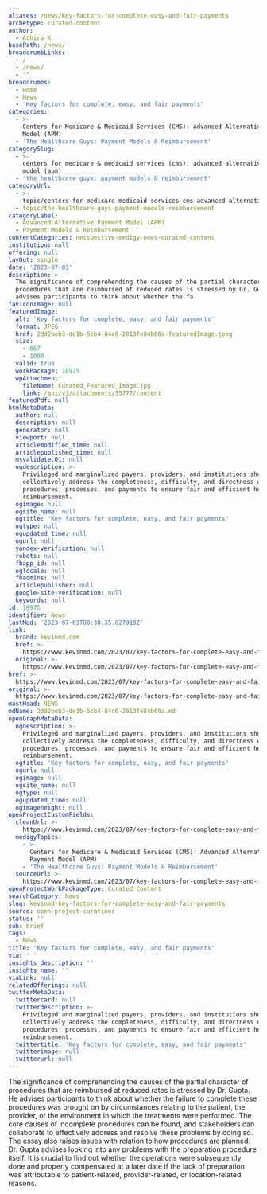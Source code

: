 ```yaml
---
aliases: /news/key-factors-for-complete-easy-and-fair-payments
archetype: curated-content
author:
  - Athira K
basePath: /news/
breadcrumbLinks:
  - /
  - /news/
  - ''
breadcrumbs:
  - Home
  - News
  - 'Key factors for complete, easy, and fair payments'
categories:
  - >-
    Centers for Medicare & Medicaid Services (CMS): Advanced Alternative Payment
    Model (APM)
  - 'The Healthcare Guys: Payment Models & Reimbursement'
categorySlug:
  - >-
    centers for medicare & medicaid services (cms): advanced alternative payment
    model (apm)
  - 'the healthcare guys: payment models & reimbursement'
categoryUrl:
  - >-
    topic/centers-for-medicare-medicaid-services-cms-advanced-alternative-payment-model-apm
  - topic/the-healthcare-guys-payment-models-reimbursement
categoryLabel:
  - Advanced Alternative Payment Model (APM)
  - Payment Models & Reimbursement
contentCategories: netspective-medigy-news-curated-content
institution: null
offering: null
layOut: single
date: '2023-07-03'
description: >-
  The significance of comprehending the causes of the partial character of
  procedures that are reimbursed at reduced rates is stressed by Dr. Gupta. He
  advises participants to think about whether the fa
favIconImage: null
featuredImage:
  alt: 'Key factors for complete, easy, and fair payments'
  format: JPEG
  href: 2dd2beb3-de1b-5cb4-84c6-2813fe84b60a-featuredImage.jpeg
  size:
    - 667
    - 1000
  valid: true
  workPackage: 18975
  wpAttachment:
    fileName: Curated_Featured_Image.jpg
    link: /api/v3/attachments/35777/content
featuredPdf: null
htmlMetaData:
  author: null
  description: null
  generator: null
  viewport: null
  articlemodified_time: null
  articlepublished_time: null
  msvalidate.01: null
  ogdescription: >-
    Privileged and marginalized payers, providers, and institutions should
    collectively address the completeness, difficulty, and directness of
    procedures, processes, and payments to ensure fair and efficient health care
    reimbursement.
  ogimage: null
  ogsite_name: null
  ogtitle: 'Key factors for complete, easy, and fair payments'
  ogtype: null
  ogupdated_time: null
  ogurl: null
  yandex-verification: null
  robots: null
  fbapp_id: null
  oglocale: null
  fbadmins: null
  articlepublisher: null
  google-site-verification: null
  keywords: null
id: 18975
identifier: News
lastMod: '2023-07-03T08:38:35.627918Z'
link:
  brand: kevinmd.com
  href: >-
    https://www.kevinmd.com/2023/07/key-factors-for-complete-easy-and-fair-payments.html
  original: >-
    https://www.kevinmd.com/2023/07/key-factors-for-complete-easy-and-fair-payments.html
href: >-
  https://www.kevinmd.com/2023/07/key-factors-for-complete-easy-and-fair-payments.html
original: >-
  https://www.kevinmd.com/2023/07/key-factors-for-complete-easy-and-fair-payments.html
mastHead: NEWS
mdName: 2dd2beb3-de1b-5cb4-84c6-2813fe84b60a.md
openGraphMetaData:
  ogdescription: >-
    Privileged and marginalized payers, providers, and institutions should
    collectively address the completeness, difficulty, and directness of
    procedures, processes, and payments to ensure fair and efficient health care
    reimbursement.
  ogtitle: 'Key factors for complete, easy, and fair payments'
  ogurl: null
  ogimage: null
  ogsite_name: null
  ogtype: null
  ogupdated_time: null
  ogimageheight: null
openProjectCustomFields:
  cleanUrl: >-
    https://www.kevinmd.com/2023/07/key-factors-for-complete-easy-and-fair-payments.html
  medigyTopics:
    - >-
      Centers for Medicare & Medicaid Services (CMS): Advanced Alternative
      Payment Model (APM)
    - 'The Healthcare Guys: Payment Models & Reimbursement'
  sourceUrl: >-
    https://www.kevinmd.com/2023/07/key-factors-for-complete-easy-and-fair-payments.html
openProjectWorkPackageType: Curated Content
searchCategory: News
slug: kevinmd-key-factors-for-complete-easy-and-fair-payments
source: open-project-curations
status: ''
sub: brief
tags:
  - News
title: 'Key factors for complete, easy, and fair payments'
via: ' '
insights_description: ''
insights_name: ''
viaLink: null
relatedOfferings: null
twitterMetaData:
  twittercard: null
  twitterdescription: >-
    Privileged and marginalized payers, providers, and institutions should
    collectively address the completeness, difficulty, and directness of
    procedures, processes, and payments to ensure fair and efficient health care
    reimbursement.
  twittertitle: 'Key factors for complete, easy, and fair payments'
  twitterimage: null
  twitterurl: null
---
```

<p>The significance of comprehending the causes of the partial character of procedures that are reimbursed at reduced rates is stressed by Dr. Gupta. He advises participants to think about whether the failure to complete these procedures was brought on by circumstances relating to the patient, the provider, or the environment in which the treatments were performed. The core causes of incomplete procedures can be found, and stakeholders can collaborate to effectively address and resolve these problems by doing so. The essay also raises issues with relation to how procedures are planned. Dr. Gupta advises looking into any problems with the preparation procedure itself. It is crucial to find out whether the operations were subsequently done and properly compensated at a later date if the lack of preparation was attributable to patient-related, provider-related, or location-related reasons.&nbsp;</p>